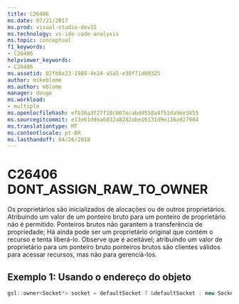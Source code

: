 ```yaml
---
title: C26406
ms.date: 07/21/2017
ms.prod: visual-studio-dev15
ms.technology: vs-ide-code-analysis
ms.topic: conceptual
f1_keywords:
- C26406
helpviewer_keywords:
- C26406
ms.assetid: 02fb8e23-1989-4e24-a5a5-e30f71d00325
author: mikeblome
ms.author: mblome
manager: douge
ms.workload:
- multiple
ms.openlocfilehash: efb36a3f27f18c067ecabdd558a4f51da9ee3455
ms.sourcegitcommit: e13e61ddea6032a8282abe16131d9e136a927984
ms.translationtype: MT
ms.contentlocale: pt-BR
ms.lasthandoff: 04/26/2018
---
```

# <a name="c26406--dontassignrawtoowner"></a>C26406 DONT_ASSIGN_RAW_TO_OWNER
Os proprietários são inicializados de alocações ou de outros proprietários. Atribuindo um valor de um ponteiro bruto para um ponteiro de proprietário não é permitido. Ponteiros brutos não garantem a transferência de propriedade; Há ainda pode ser um proprietário original que contém o recurso e tenta liberá-lo. Observe que é aceitável; atribuindo um valor de proprietário para um ponteiro bruto ponteiros brutos são clientes válidos para acessar recursos, mas não para gerenciá-los.

## <a name="example-1--using-address-of-object"></a>Exemplo 1: Usando o endereço do objeto
```cpp
gsl::owner<Socket*> socket = defaultSocket ? &defaultSocket : new Socket(); // C26406
```
